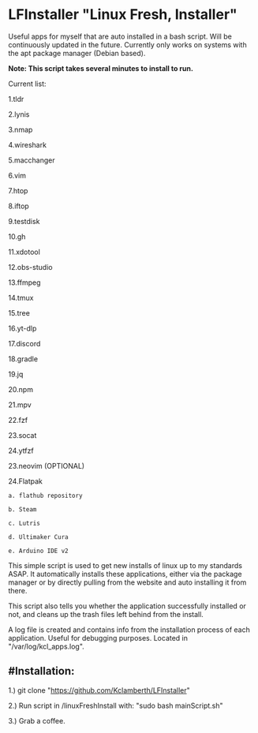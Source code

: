 # LFInstaller "Linux Fresh, Installer"
Useful apps for myself that are auto installed in a bash script. Will be continuously updated in the future. Currently only works on systems with the apt package manager (Debian based).

**Note: This script takes several minutes to install to run.**

Current list:

 1.tldr

2.lynis

3.nmap

4.wireshark

5.macchanger

6.vim

7.htop

8.iftop

9.testdisk

10.gh

11.xdotool

12.obs-studio

13.ffmpeg

14.tmux

15.tree

16.yt-dlp

17.discord

18.gradle

19.jq

20.npm

21.mpv

22.fzf

23.socat

24.ytfzf

23.neovim (OPTIONAL) 

24.Flatpak
    
    a. flathub repository

    b. Steam

    c. Lutris

    d. Ultimaker Cura

    e. Arduino IDE v2

This simple script is used to get new installs of linux up to my standards ASAP. It automatically installs these applications, either via the package manager
or by directly pulling from the website and auto installing it from there. 

This script also tells you whether the application successfully installed or not, and cleans up the trash files left behind from the install.

A log file is created and contains info from the installation process of each application. Useful for debugging purposes. Located in "/var/log/kcl_apps.log".

#Installation:
------------------------------------------------------------------------------------------------------------------------------------------------------------------
1.) git clone "https://github.com/Kclamberth/LFInstaller"

2.) Run script in /linuxFreshInstall with: "sudo bash mainScript.sh"

3.) Grab a coffee.

